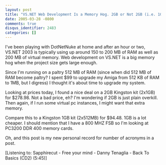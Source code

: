 ```yaml
---
layout: post
title: "VS.NET Web Development Is a Memory Hog. 2GB or Not 2GB (i.e. 1GB)?"
date: 2005-03-28 -0800
comments: true
disqus_identifier: 2483
categories: []
---
```

I've been playing with DotNetNuke at home and after an hour or two,
VS.NET 2003 is typically using up around 150 to 200 MB of RAM as well as
200 MB of virtual memory. Web development on VS.NET is a big memory hog
when the project size gets large enough.

Since I'm running on a paltry 512 MB of RAM (since when did 512 MB of
RAM become paltry? I spent \$99 to upgrade my Amiga from 512 KB of RAM
to 1MB, but I digress) I thought it's about time to upgrade my system.

Looking at prices today, I found a nice deal on a 2GB Kingston kit
(2x1GB) for \$278.98. Not a bad price, eh? I'm wondering if 2GB is just
plain overkill. Then again, if I run some virtual pc instances, I might
want that extra memory.

Compare this to a Kingston 1GB kit (2x512MB) for \$94.48. 1GB is a lot
cheaper. I should mention that I have a 800 MHZ FSB so I'm looking at
PC3200 DDR 400 memory cards.

Oh, and this post is my new personal record for number of acronyms in a
post.

[Listening to: Sapphirecut - Free your mind - Danny Tenaglia - Back To
Basics (CD2) (5:45)]

